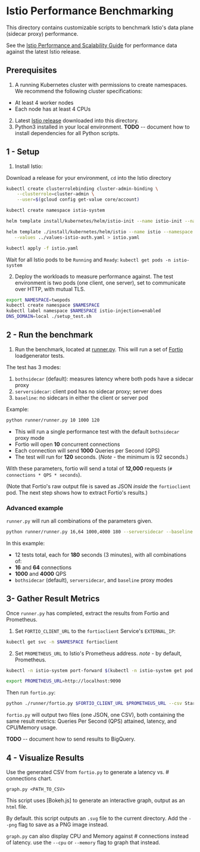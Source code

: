 # Istio Performance Benchmarking 

This directory contains customizable scripts to benchmark Istio's data plane (sidecar proxy) performance.

See the [Istio Performance and Scalability Guide](https://istio.io/docs/concepts/performance-and-scalability/) for performance data against the latest Istio release.  

## Prerequisites 

1. A running Kubernetes cluster with permissions to create namespaces. We recommend the following cluster specifications:

- At least 4 worker nodes
- Each node has at least 4 CPUs   

2. Latest [Istio release](https://github.com/istio/istio/releases) downloaded into this directory.  
3. Python3 installed in your local environment. **TODO** -- document how to install dependencies for all Python scripts. 

## 1 - Setup 

1. Install Istio:

Download a release for your environment, `cd` into the Istio directory  


```bash 
kubectl create clusterrolebinding cluster-admin-binding \
    --clusterrole=cluster-admin \
    --user=$(gcloud config get-value core/account)

kubectl create namespace istio-system

helm template install/kubernetes/helm/istio-init --name istio-init --namespace istio-system | kubectl apply -f -

helm template ./install/kubernetes/helm/istio --name istio --namespace istio-system \
   --values ../values-istio-auth.yaml > istio.yaml

kubectl apply -f istio.yaml 
```

Wait for all Istio pods to be `Running` and `Ready`: `kubectl get pods -n istio-system`

2. Deploy the workloads to measure performance against. The test environment is two pods (one client, one server), set to communicate over HTTP, with mutual TLS. 

```bash
export NAMESPACE=twopods
kubectl create namespace $NAMESPACE
kubectl label namespace $NAMESPACE istio-injection=enabled
DNS_DOMAIN=local ./setup_test.sh
```

## 2 - Run the benchmark

1. Run the benchmark, located at [runner.py](./runner/runner.py). This will run a set of [Fortio](http://fortio.org/) loadgenerator tests.

The test has 3 modes:

1) `bothsidecar` (default): measures latency where both pods have a sidecar proxy 
2) `serversidecar`: client pod has no sidecar proxy; server does 
3) `baseline`: no sidecars in either the client or server pod 

Example: 

```bash
python runner/runner.py 10 1000 120
```

- This will run a single performance test with the default `bothsidecar` proxy mode
- Fortio will open **10** concurrent connections
- Each connection will send **1000** Queries per Second (QPS)
- The test will run for **120** seconds. (*Note* - the minimum is 92 seconds.) 

With these parameters, fortio will send a total of **12,000** requests (`# connections * QPS * seconds`). 

(Note that Fortio's raw output file is saved as JSON *inside* the `fortioclient` pod. The next step shows how to extract Fortio's results.)

### Advanced example 

`runner.py` will run all combinations of the parameters given. 

```bash
python runner/runner.py 16,64 1000,4000 180 --serversidecar --baseline
```

In this example: 

- 12 tests total, each for **180** seconds (3 minutes), with all combinations of: 
- **16** and **64** connections 
- **1000** and **4000** QPS 
- `bothsidecar` (default), `serversidecar`, and `baseline` proxy modes 


## 3- Gather Result Metrics 

Once `runner.py` has completed, extract the results from Fortio and Prometheus. 

1. Set `FORTIO_CLIENT_URL` to the `fortioclient` Service's `EXTERNAL_IP`: 

```bash
kubectl get svc -n $NAMESPACE fortioclient
```

2. Set `PROMETHEUS_URL` to Istio's Prometheus address. *note* - by default, Prometheus. 

```bash
kubectl -n istio-system port-forward $(kubectl -n istio-system get pod -l app=prometheus -o jsonpath='{.items[0].metadata.name}') 9090:9090 & 

export PROMETHEUS_URL=http://localhost:9090 
```

Then run `fortio.py`: 

```bash 
python ./runner/fortio.py $FORTIO_CLIENT_URL $PROMETHEUS_URL --csv StartTime,ActualDuration,Labels,NumThreads,ActualQPS,p50,p90,p99,cpu_mili_avg_telemetry_mixer,cpu_mili_max_telemetry_mixer,mem_MB_max_telemetry_mixer,cpu_mili_avg_fortioserver_deployment_proxy,cpu_mili_max_fortioserver_deployment_proxy,mem_MB_max_fortioserver_deployment_proxy,cpu_mili_avg_ingressgateway_proxy,cpu_mili_max_ingressgateway_proxy,mem_MB_max_ingressgateway_proxy
```

`fortio.py` will output two files (one JSON, one CSV), both containing the same result metrics: Queries Per Second (QPS) attained, latency, and CPU/Memory usage. 

**TODO** -- document how to send results to BigQuery. 


## 4 - Visualize Results

Use the generated CSV from `fortio.py` to generate a latency vs. # connections chart. 

`graph.py <PATH_TO_CSV>`  

This script uses [Bokeh.js] to generate an interactive graph, output as an `html` file. 

By default. this script outputs an `.svg` file to the current directory. Add the `--png` flag to save as a PNG image instead. 

`graph.py` can also display CPU and Memory against # connections instead of latency. use the `--cpu` or `--memory` flag to graph that instead. 

